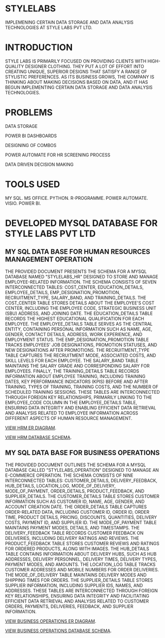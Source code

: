 # STYLELABS
IMPLEMENING CERTAIN DATA STORAGE AND DATA ANALYSIS TECHNOLOGIES AT STYLE LABS PVT LTD.

# INTRODUCTION
STYLE LABS IS PRIMARILY FOCUSED ON PROVIDING CLIENTS WITH HIGH-QUALITY DESIGNER CLOTHING. THEY PUT A LOT OF EFFORT INTO CREATING UNIQUE, SUPERIOR DESIGNS THAT SATISFY A RANGE OF STYLISTIC PREFERENCES. AS ITS BUSINESS GROWS, THE COMPANY IS THINKING ABOUT MAKING DECISIONS BASED ON DATA, AND IT HAS BEGUN IMPLEMENTING CERTAIN DATA STORAGE AND DATA ANALYSIS TECHNOLOGIES.

# PROBLEMS
DATA STORAGE

POWER BI DASHBOARDS

DESIGNING OF COMBOS

POWER AUTOMATE FOR HR SCREENING PROCESS

DATA DRIVEN DECISION MAKING

 # TOOLS USED
 MY SQL.
 MS OFFICE.
 PYTHON.
 R-PROGRAMME.
 POWER AUTOMATE.
 VISIO.
 POWER BI.

# DEVELOPED MYSQL DATABASE FOR STYLE LABS PVT LTD

   ## MY SQL DATA BASE FOR HUMAN RESOURCES MANAGEMENT OPERATION
    
THE PROVIDED DOCUMENT PRESENTS THE SCHEMA FOR A MYSQL DATABASE NAMED "STYLELABS_HR" DESIGNED TO STORE AND MANAGE EMPLOYEE-RELATED INFORMATION. THE SCHEMA CONSISTS OF SEVEN INTERCONNECTED TABLES: COST_CENTER, EDUCATION_DETAILS, EMPLOYEE_DETAILS, EMP_DESIGNATION_PROMOTION, RECRUITMENT_TYPE, SALARY_BAND, AND TRAINING_DETAILS.
THE COST_CENTER TABLE STORES DETAILS ABOUT THE EMPLOYEE'S COST CENTER, INCLUDING THE EMPLOYEE CODE, STRATEGIC BUSINESS UNIT (SBU) ADDRESS, AND JOINING DATE. THE EDUCATION_DETAILS TABLE RECORDS THE HIGHEST EDUCATIONAL QUALIFICATION FOR EACH EMPLOYEE. THE EMPLOYEE_DETAILS TABLE SERVES AS THE CENTRAL ENTITY, CONTAINING PERSONAL INFORMATION SUCH AS NAME, AGE, GENDER, CONTACT DETAILS, ADDRESS, WORK EXPERIENCE, AND EMPLOYMENT STATUS.
THE EMP_DESIGNATION_PROMOTION TABLE TRACKS EMPLOYEES' JOB DESIGNATIONS, PROMOTION STATUSES, AND NEW DESIGNATIONS AFTER PROMOTIONS. THE RECRUITMENT_TYPE TABLE CAPTURES THE RECRUITMENT MODE, ASSOCIATED COSTS, AND SKILL LEVELS FOR EACH EMPLOYEE. THE SALARY_BAND TABLE MAINTAINS THE SALARY GRADE AND CORRESPONDING SALARY FOR EMPLOYEES. FINALLY, THE TRAINING_DETAILS TABLE RECORDS INFORMATION ABOUT EMPLOYEE TRAINING, INCLUDING TRAINING DATES, KEY PERFORMANCE INDICATORS (KPIS) BEFORE AND AFTER TRAINING, TYPES OF TRAINING, TRAINING COSTS, AND THE NUMBER OF SCHEDULED TRAINING SESSIONS.
THESE TABLES ARE INTERCONNECTED THROUGH FOREIGN KEY RELATIONSHIPS, PRIMARILY LINKING TO THE EMPLOYEE_CODE COLUMN IN THE EMPLOYEE_DETAILS TABLE, ENSURING DATA INTEGRITY AND ENABLING EFFICIENT DATA RETRIEVAL AND ANALYSIS RELATED TO EMPLOYEE INFORMATION ACROSS DIFFERENT ASPECTS OF HUMAN RESOURCE MANAGEMENT.

[VIEW HRM ER DIAGRAM](https://github.com/jaggaraj/STYLELABS/blob/main/mysql%20stylelabs%20hr.png).

[VIEW HRM DATABASE SCHEMA](https://github.com/jaggaraj/STYLELABS/blob/main/mysql%20stylelabs_hr%20%20schema.pdf).

  ## MY SQL DATA BASE FOR BUSINESS OPERATIONS

THE PROVIDED DOCUMENT OUTLINES THE SCHEMA FOR A MYSQL DATABASE CALLED "STYLELABS_OPERATION" DESIGNED TO MANAGE AN E-COMMERCE OPERATION. THE SCHEMA CONSISTS OF NINE INTERCONNECTED TABLES: CUSTOMER_DETAILS, DELIVERY_FEEDBACK, HUB_DETAILS, LOCATION_LOG, MODE_OF_DELIVERY, MODE_OF_PAYMENT, ORDER_DETAILS, PRODUCT_FEEDBACK, AND SUPPLIER_DETAILS.
THE CUSTOMER_DETAILS TABLE STORES CUSTOMER INFORMATION SUCH AS CUSTOMER ID, NAME, AGE, GENDER, AND ACCOUNT CREATION DATE. THE ORDER_DETAILS TABLE CAPTURES ORDER-RELATED DATA, INCLUDING CUSTOMER ID, ORDER ID, ORDER TIME, PRODUCT DETAILS, PRICING, DISCOUNTS, QUANTITIES, DELIVERY COSTS, PAYMENT ID, AND SUPPLIER ID. THE MODE_OF_PAYMENT TABLE MAINTAINS PAYMENT MODES, DETAILS, AND TIMESTAMPS.
THE DELIVERY_FEEDBACK TABLE RECORDS CUSTOMER FEEDBACK ON DELIVERIES, INCLUDING DELIVERY RATINGS AND REVIEWS. THE PRODUCT_FEEDBACK TABLE STORES CUSTOMER REVIEWS AND RATINGS FOR ORDERED PRODUCTS, ALONG WITH IMAGES. THE HUB_DETAILS TABLE CONTAINS INFORMATION ABOUT DELIVERY HUBS, SUCH AS HUB ADDRESSES, DELIVERY PERSONNEL, DELIVERY TIMES, DELIVERY TYPES, PAYMENT MODES, AND AMOUNTS.
THE LOCATION_LOG TABLE TRACKS CUSTOMER ADDRESSES AND MOBILE NUMBERS FOR ORDER DELIVERIES. THE MODE_OF_DELIVERY TABLE MAINTAINS DELIVERY MODES AND SHIPPING TIMES FOR ORDERS. THE SUPPLIER_DETAILS TABLE STORES SUPPLIER INFORMATION, INCLUDING SUPPLIER IDS, NAMES, AND ADDRESSES.
THESE TABLES ARE INTERCONNECTED THROUGH FOREIGN KEY RELATIONSHIPS, ENSURING DATA INTEGRITY AND FACILITATING EFFICIENT DATA RETRIEVAL AND ANALYSIS RELATED TO CUSTOMER ORDERS, PAYMENTS, DELIVERIES, FEEDBACK, AND SUPPLIER INFORMATION.

[VIEW BUSINESS OPERATIONS ER DIAGRAM](https://github.com/jaggaraj/STYLELABS/blob/main/mysql%20stylelabs%20operations.png).

[VIEW BUSINESS OPERATIONS DATABASE SCHEMA](https://github.com/jaggaraj/STYLELABS/blob/main/mysql%20stylelabs_operation%20schema.pdf).
